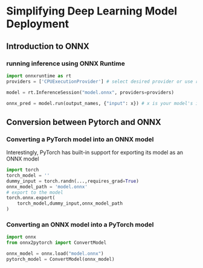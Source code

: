 # Simplifying Deep Learning Model Deployment

## Introduction to ONNX 

### running inference using ONNX Runtime 
```python
import onnxruntime as rt
providers = ['CPUExecutionProvider'] # select desired provider or use rt.get_available_providers()

model = rt.InferenceSession("model.onnx", providers=providers)

onnx_pred = model.run(output_names, {"input": x}) # x is your model's input

```

## Conversion between Pytorch and ONNX 
### Converting a PyTorch model into an ONNX model
Interestingly, PyTorch has built-in support for exporting its model as an ONNX model
```python
import torch
torch_model = ''
dummy_input = torch.randn(...,requires_grad=True)
onnx_model_path = 'model.onnx'
# export to the model
torch.onnx.export(
    torch_model,dummy_input,onnx_model_path
)
```

### Converting an ONNX model into a PyTorch model
```python
import onnx 
from onnx2pytorch import ConvertModel

onnx_model = onnx.load("model.onnx")
pytorch_model = ConvertModel(onnx_model)

```